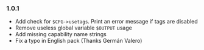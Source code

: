 ### 1.0.1

* Add check for `$CFG->usetags`. Print an error message if tags are disabled
* Remove useless global variable `$OUTPUT` usage
* Add missing capability name strings 
* Fix a typo in English pack (Thanks Germán Valero)